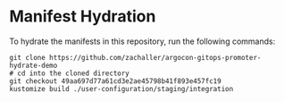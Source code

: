# Manifest Hydration

To hydrate the manifests in this repository, run the following commands:

```shell
git clone https://github.com/zachaller/argocon-gitops-promoter-hydrate-demo
# cd into the cloned directory
git checkout 49aa697d77a61cd3e2ae45798b41f893e457fc19
kustomize build ./user-configuration/staging/integration
```
